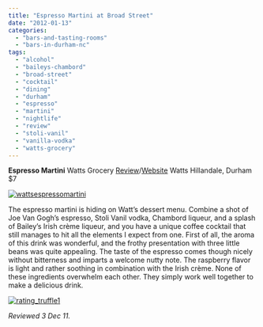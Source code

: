 ```yaml
---
title: "Espresso Martini at Broad Street"
date: "2012-01-13"
categories: 
  - "bars-and-tasting-rooms"
  - "bars-in-durham-nc"
tags: 
  - "alcohol"
  - "baileys-chambord"
  - "broad-street"
  - "cocktail"
  - "dining"
  - "durham"
  - "espresso"
  - "martini"
  - "nightlife"
  - "review"
  - "stoli-vanil"
  - "vanilla-vodka"
  - "watts-grocery"
---
```


**Espresso Martini** Watts Grocery [Review](http://www.thegourmez.com/2009/03/watts-grocery-and-listen-to-your-elders-reviews/)/[Website](http://www.wattsgrocery.com/) Watts Hillandale, Durham $7

[![](http://s3.amazonaws.com/thegourmez-wpmedia/2011/12/wattsespressomartini.jpg "wattsespressomartini")](http://s3.amazonaws.com/thegourmez-wpmedia/2011/12/wattsespressomartini.jpg)

The espresso martini is hiding on Watt’s dessert menu. Combine a shot of Joe Van Gogh’s espresso, Stoli Vanil vodka, Chambord liqueur, and a splash of Bailey’s Irish crème liqueur, and you have a unique coffee cocktail that still manages to hit all the elements I expect from one. First of all, the aroma of this drink was wonderful, and the frothy presentation with three little beans was quite appealing. The taste of the espresso comes though nicely without bitterness and imparts a welcome nutty note. The raspberry flavor is light and rather soothing in combination with the Irish crème. None of these ingredients overwhelm each other. They simply work well together to make a delicious drink.

[![](http://s3.amazonaws.com/thegourmez-wpmedia/2009/02/rating_truffle1.gif "rating_truffle1")](http://s3.amazonaws.com/thegourmez-wpmedia/2009/02/rating_truffle1.gif)

_Reviewed 3 Dec 11._
